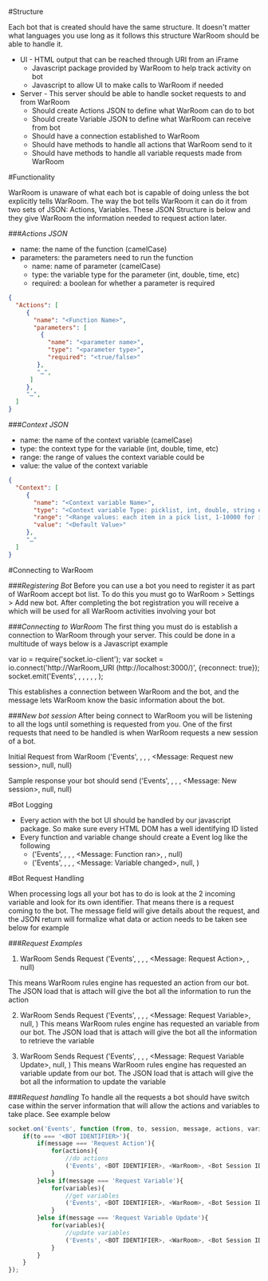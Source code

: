 #Structure

Each bot that is created should have the same structure. It doesn't matter what languages you use long as it follows this structure WarRoom should be able to handle it.

* UI - HTML output that can be reached through URI from an iFrame
    * Javascript package provided by WarRoom to help track activity on bot
    * Javascript to allow UI to make calls to WarRoom if needed
* Server - This server should be able to handle socket requests to and from WarRoom
    * Should create Actions JSON to define what WarRoom can do to bot
    * Should create Variable JSON to define what WarRoom can receive from bot
    * Should have a connection established to WarRoom
    * Should have methods to handle all actions that WarRoom send to it
    * Should have methods to handle all variable requests made from WarRoom

#Functionality

WarRoom is unaware of what each bot is capable of doing unless the bot explicitly tells WarRoom. The way the bot tells WarRoom it can do it from two sets of JSON: Actions, Variables. These JSON Structure is below and they give WarRoom the information needed to request action later.

###_Actions JSON_

* name: the name of the function (camelCase)
* parameters: the parameters need to run the function
    * name: name of parameter (camelCase)
    * type: the variable type for the parameter (int, double, time, etc)
    * required: a boolean for whether a parameter is required
```json
{
  "Actions": [
     {
       "name": "<Function Name>",
       "parameters": [
         {
           "name": "<parameter name>",
           "type": "<parameter type>",
           "required": "<true/false>"
        },
        "…",
      ]
     },
     "…",
  ]
}
```
###_Context JSON_

* name: the name of the context variable (camelCase)
* type: the context type for the variable (int, double, time, etc)
* range: the range of values the context variable could be
* value: the value of the context variable
```json
{
  "Context": [
     {
       "name": "<Context variable Name>",
       "type": "<Context variable Type: picklist, int, double, string etc>",
       "range": "<Range values: each item in a pick list, 1-10000 for ints etc>",
       "value": "<Default Value>"
     },
     "…"
  ]
}
```
#Connecting to WarRoom

###_Registering Bot_
Before you can use a bot you need to register it as part of WarRoom accept bot list. To do this you must go to WarRoom > Settings > Add new bot. After completing the bot registration you will receive a <BOT IDENTIFIER> which will be used for all WarRoom activities involving your bot

###_Connecting to WarRoom_
The first thing you must do is establish a connection to WarRoom through your server. This could be done in a multitude of ways below is a Javascript example

var io = require('socket.io-client');
var socket = io.connect('http://WarRoom_URI (http://localhost:3000/)', {reconnect: true});
socket.emit('Events', <BOT IDENTIFIER>, <WarRoom>, <Session ID>, <Message>, <Action JSON>, <Variable JSON>);

This establishes a connection between WarRoom and the bot, and the message lets WarRoom know the basic information about the bot.

###_New bot session_
After being connect to WarRoom you will be listening to all the logs until something is requested from you. One of the first requests that need to be handled is when WarRoom requests a new session of a bot.

Initial Request from WarRoom
('Events', <WarRoom>, <BOT IDENTIFIER>, <WarRoom Room ID>, <Message: Request new session>, null, null)

Sample response your bot should send
('Events', <BOT IDENTIFIER>, <WarRoom>, <Bot Session ID>, <Message: New session>, null, null)

#Bot Logging

* Every action with the bot UI should be handled by our javascript package. So make sure every HTML DOM has a well identifying ID listed
* Every function and variable change should create a Event log like the following
    * ('Events', <BOT IDENTIFIER>, <WarRoom>, <Bot Session ID>, <Message: Function ran>, <Action ran>, null)
    * ('Events', <BOT IDENTIFIER>, <WarRoom>, <Bot Session ID>, <Message: Variable changed>, null, <Variables change>)

#Bot Request Handling

When processing logs all your bot has to do is look at the 2 incoming variable and look for its own identifier. That means there is a request coming to the bot. The message field will give details about the request, and the JSON return will formalize what data or action needs to be taken see below for example

###_Request Examples_
1) WarRoom Sends Request
('Events', <WarRoom>, <BOT IDENTIFIER>, <WarRoom Room ID>, <Message: Request Action>, <Action JSON>, null)

This means WarRoom rules engine has requested an action from our bot. The JSON load that is attach will give the bot all the information to run the action

2) WarRoom Sends Request
('Events', <WarRoom>, <BOT IDENTIFIER>, <WarRoom Room ID>, <Message: Request Variable>, null, <Variable JSON>)
This means WarRoom rules engine has requested an variable from our bot. The JSON load that is attach will give the bot all the information to retrieve the variable

3) WarRoom Sends Request
('Events', <WarRoom>, <BOT IDENTIFIER>, <WarRoom Room ID>, <Message: Request Variable Update>, null, <Variable JSON>)
This means WarRoom rules engine has requested an variable update from our bot. The JSON load that is attach will give the bot all the information to update the variable

###_Request handling_
To handle all the requests a bot should have switch case within the server information that will allow the actions and variables to take place. See example below
```javascript
socket.on('Events', function (from, to, session, message, actions, variables) {
    if(to === '<BOT IDENTIFIER>'){
        if(message === 'Request Action'){
            for(actions){
                //do actions
                ('Events', <BOT IDENTIFIER>, <WarRoom>, <Bot Session ID>, <Message: log>, null, null)
            }
        }else if(message === 'Request Variable'){
            for(variables){
                //get variables
                ('Events', <BOT IDENTIFIER>, <WarRoom>, <Bot Session ID>, <Message: log>, null, null)
            }
        }else if(message === 'Request Variable Update'){
            for(variables){
                //update variables
                ('Events', <BOT IDENTIFIER>, <WarRoom>, <Bot Session ID>, <Message: log>, null, null)
            }
        }
    }
});
```
